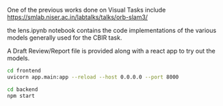One of the previous works done on Visual Tasks include https://smlab.niser.ac.in/labtalks/talks/orb-slam3/

the lens.ipynb notebook contains the code implementations of the various models generally used for the CBIR task.

A Draft Review/Report file is provided along with a react app to try out the models.

```bash
cd frontend
uvicorn app.main:app --reload --host 0.0.0.0 --port 8000
```

```bash
cd backend
npm start
```
